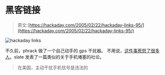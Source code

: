 # 黑客链接

> 原文:[https://hackaday.com/2005/02/22/hackaday-links-95/](https://hackaday.com/2005/02/22/hackaday-links-95/)

![hackaday links](img/5b2dccb2445a253240123d00e2903f4e.png)

不久前，phrack 做了一个自己动手的 gps 干扰器。
不用说，[这件事惹怒了很多人](http://computerworld.com/securitytopics/security/story/0,10801,77702,00.html)。slate 发表了一篇类似的关于手机堵塞的社论。

> 在美国，主动干扰手机信号是违法的